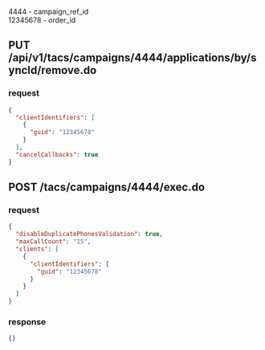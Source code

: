 4444 - campaign_ref_id  
12345678 - order_id  

## PUT /api/v1/tacs/campaigns/4444/applications/by/syncId/remove.do

### request
```json
{
  "clientIdentifiers": [
    {
      "guid": "12345678"
    }
  ],
  "cancelCallbacks": true
}
```

## POST /tacs/campaigns/4444/exec.do

### request
```json
{
  "disableDuplicatePhonesValidation": true,
  "maxCallCount": "15",
  "clients": [
    {
      "clientIdentifiers": {
        "guid": "12345678"
      }
    }
  ]
}
```

### response
```json
{}
```
